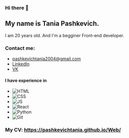 ### Hi there 👋

## My name is Tania Pashkevich.
I am 20 years old. And I'm a begginer Front-end developer.

### Contact me:
* [pashkevichtania2004@gmail.com](https://pashkevichtania2004@gmail.com)
* [LinkedIn](https://www.linkedin.com/in/tatsiana-pashkevich-64b760208/)
* [VK](https://vk.com/id222248841)

#### I have experience in
* ![HTML](https://img.shields.io/badge/-HTML-090909?style=for-the-badge&logo=html5)
* ![CSS](https://img.shields.io/badge/-CSS-090909?style=for-the-badge&logo=css3)
* ![JS](https://img.shields.io/badge/-JS-090909?style=for-the-badge&logo=javascript)
* ![React](https://img.shields.io/badge/-React-090909?style=for-the-badge&logo=react)
* ![Python](https://img.shields.io/badge/-python-090909?style=for-the-badge&logo=python)
* ![Git](https://img.shields.io/badge/-git-090909?style=for-the-badge&logo=git)

### My CV: https://pashkevichtania.github.io/Web/

<!-- 
![Anurag's GitHub stats](https://github-readme-stats.vercel.app/api?username=PashkevichTania&show_icons=true&count_private=true&theme=tokyonight)

[![Top Langs](https://github-readme-stats.vercel.app/api/top-langs/?username=PashkevichTania&langs_count=8&layout=compact&theme=tokyonight)](https://github.com/anuraghazra/github-readme-stats) 
-->

<!--
**PashkevichTania/PashkevichTania** is a ✨ _special_ ✨ repository because its `README.md` (this file) appears on your GitHub profile.

Here are some ideas to get you started:

- 🔭 I’m currently working on ...
- 🌱 I’m currently learning ...
- 👯 I’m looking to collaborate on ...
- 🤔 I’m looking for help with ...
- 💬 Ask me about ...
- 📫 How to reach me: ...
- 😄 Pronouns: ...
- ⚡ Fun fact: ...
-->
